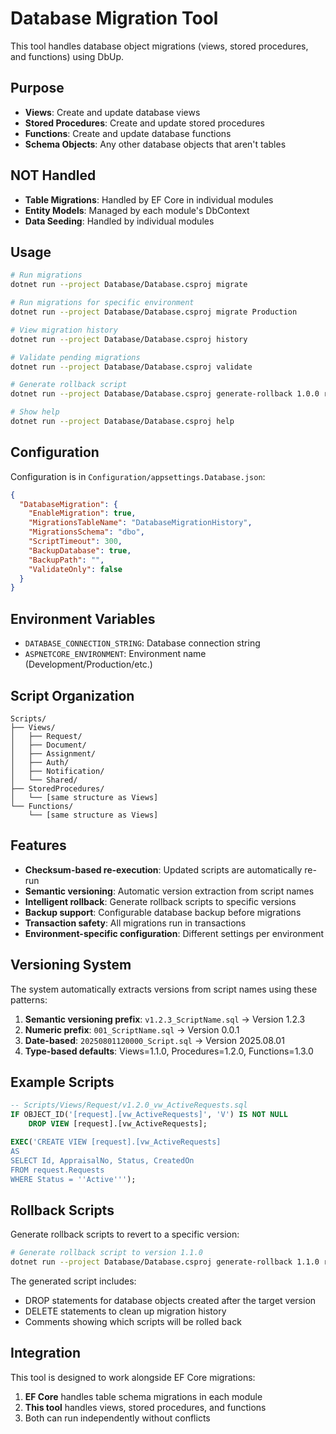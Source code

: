 # Database Migration Tool

This tool handles database object migrations (views, stored procedures, and functions) using DbUp.

## Purpose

- **Views**: Create and update database views
- **Stored Procedures**: Create and update stored procedures
- **Functions**: Create and update database functions
- **Schema Objects**: Any other database objects that aren't tables

## NOT Handled

- **Table Migrations**: Handled by EF Core in individual modules
- **Entity Models**: Managed by each module's DbContext
- **Data Seeding**: Handled by individual modules

## Usage

```bash
# Run migrations
dotnet run --project Database/Database.csproj migrate

# Run migrations for specific environment
dotnet run --project Database/Database.csproj migrate Production

# View migration history
dotnet run --project Database/Database.csproj history

# Validate pending migrations
dotnet run --project Database/Database.csproj validate

# Generate rollback script
dotnet run --project Database/Database.csproj generate-rollback 1.0.0 rollback.sql

# Show help
dotnet run --project Database/Database.csproj help
```

## Configuration

Configuration is in `Configuration/appsettings.Database.json`:

```json
{
  "DatabaseMigration": {
    "EnableMigration": true,
    "MigrationsTableName": "DatabaseMigrationHistory",
    "MigrationsSchema": "dbo",
    "ScriptTimeout": 300,
    "BackupDatabase": true,
    "BackupPath": "",
    "ValidateOnly": false
  }
}
```

## Environment Variables

- `DATABASE_CONNECTION_STRING`: Database connection string
- `ASPNETCORE_ENVIRONMENT`: Environment name (Development/Production/etc.)

## Script Organization

```
Scripts/
├── Views/
│   ├── Request/
│   ├── Document/
│   ├── Assignment/
│   ├── Auth/
│   ├── Notification/
│   └── Shared/
├── StoredProcedures/
│   └── [same structure as Views]
└── Functions/
    └── [same structure as Views]
```

## Features

- **Checksum-based re-execution**: Updated scripts are automatically re-run
- **Semantic versioning**: Automatic version extraction from script names
- **Intelligent rollback**: Generate rollback scripts to specific versions
- **Backup support**: Configurable database backup before migrations
- **Transaction safety**: All migrations run in transactions
- **Environment-specific configuration**: Different settings per environment

## Versioning System

The system automatically extracts versions from script names using these patterns:

1. **Semantic versioning prefix**: `v1.2.3_ScriptName.sql` → Version 1.2.3
2. **Numeric prefix**: `001_ScriptName.sql` → Version 0.0.1
3. **Date-based**: `20250801120000_Script.sql` → Version 2025.08.01
4. **Type-based defaults**: Views=1.1.0, Procedures=1.2.0, Functions=1.3.0

## Example Scripts

```sql
-- Scripts/Views/Request/v1.2.0_vw_ActiveRequests.sql
IF OBJECT_ID('[request].[vw_ActiveRequests]', 'V') IS NOT NULL
    DROP VIEW [request].[vw_ActiveRequests];

EXEC('CREATE VIEW [request].[vw_ActiveRequests]
AS
SELECT Id, AppraisalNo, Status, CreatedOn
FROM request.Requests
WHERE Status = ''Active''');
```

## Rollback Scripts

Generate rollback scripts to revert to a specific version:

```bash
# Generate rollback script to version 1.1.0
dotnet run --project Database/Database.csproj generate-rollback 1.1.0 rollback.sql
```

The generated script includes:
- DROP statements for database objects created after the target version
- DELETE statements to clean up migration history
- Comments showing which scripts will be rolled back

## Integration

This tool is designed to work alongside EF Core migrations:

1. **EF Core** handles table schema migrations in each module
2. **This tool** handles views, stored procedures, and functions
3. Both can run independently without conflicts